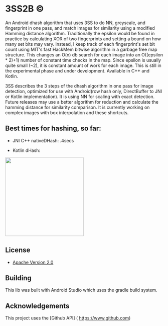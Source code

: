 # 3SS2B ©

An Android dhash algorithm that uses 3SS to do NN, greyscale, and fingerprint in one pass, and match images for similarity using
a modified Hamming distance algorithm.
Traditionally the epsilon would be found in practice by calculating XOR of two fingerprints and setting a bound on how many set bits 
may vary.  Instead, I keep track of each fingerprint's set bit count using MIT's fast HackMem bitwise algorithm in a garbage free
map structure.  This changes an O(n) db search for each image into an O((epsilon * 2)+1) number of constant time checks in the map.
Since epsilon is usually quite small (~2), it is constant amount of work for each image.
This is still in the experimental phase and under development.
Available in C++ and Kotlin.


3SS describes the 3 steps of the dhash algorithm in one pass for image detection, optimized for use with Android(row hash only, DirectBuffer to JNI or Kotlin implementation). It is using NN for scaling with exact detection.  Future releases may use a better algorithm for reduction and calculate the hamming distance for similarity comparison. It is currently working on complex images with box  interpolation and these shortcuts.

## Best times for hashing, so far:

* JNI C++ nativeDHash: .4secs

* Kotlin dHash: 


<img src="" height="250"/>&nbsp;&nbsp;&nbsp;&nbsp;&nbsp;&nbsp;&nbsp;&nbsp;&nbsp;

## License

* [Apache Version 2.0](http://www.apache.org/licenses/LICENSE-2.0.html)

## Building

This lib was built with Android Studio which uses the gradle build system.  

## Acknowledgements

This project uses the [Github API] ( https://www.github.com)





